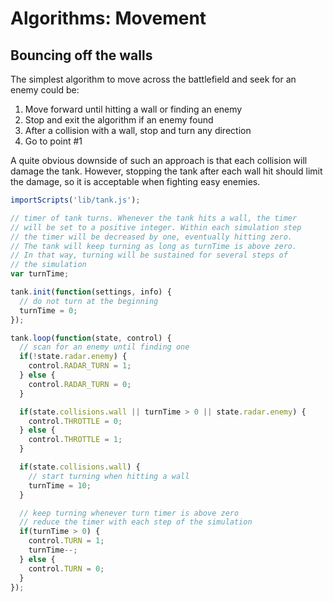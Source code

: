 # Algorithms: Movement

## Bouncing off the walls
The simplest algorithm to move across the battlefield and seek for an enemy could be:
1. Move forward until hitting a wall or finding an enemy
2. Stop and exit the algorithm if an enemy found
3. After a collision with a wall, stop and turn any direction
4. Go to point #1

A quite obvious downside of such an approach is that each collision will damage the tank. However, stopping the tank after each wall hit should limit the damage, so it is acceptable when fighting easy enemies.

```javascript
importScripts('lib/tank.js');

// timer of tank turns. Whenever the tank hits a wall, the timer
// will be set to a positive integer. Within each simulation step
// the timer will be decreased by one, eventually hitting zero.
// The tank will keep turning as long as turnTime is above zero.
// In that way, turning will be sustained for several steps of
// the simulation
var turnTime;

tank.init(function(settings, info) {
  // do not turn at the beginning
  turnTime = 0;
});

tank.loop(function(state, control) {
  // scan for an enemy until finding one
  if(!state.radar.enemy) {
  	control.RADAR_TURN = 1;
  } else {
    control.RADAR_TURN = 0;
  }

  if(state.collisions.wall || turnTime > 0 || state.radar.enemy) {
    control.THROTTLE = 0;
  } else {
    control.THROTTLE = 1;
  }

  if(state.collisions.wall) {
    // start turning when hitting a wall
    turnTime = 10;
  }

  // keep turning whenever turn timer is above zero
  // reduce the timer with each step of the simulation
  if(turnTime > 0) {
    control.TURN = 1;
    turnTime--;
  } else {
    control.TURN = 0;
  }
});


```

